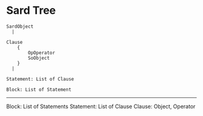 Sard Tree
======

	SardObject
	  |
	  
	Clause 
		{
		    OpOperator
			SoObject	
		}
	  |
	  	  
	Statement: List of Clause
	  
	Block: List of Statement


------------------------

Block: List of Statements
	Statement: List of Clause
		Clause: Object, Operator